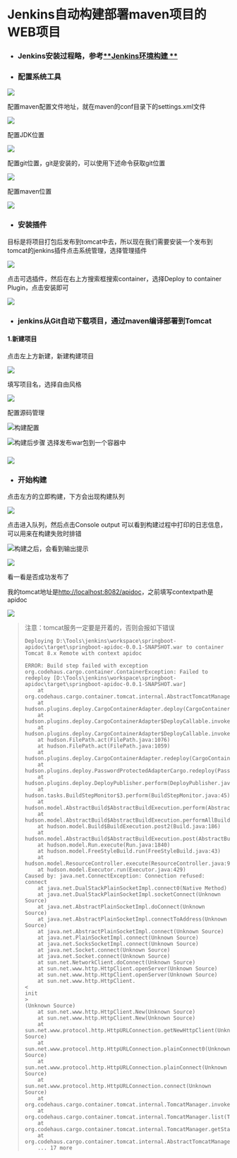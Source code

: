 # Jenkins自动构建部署maven项目的WEB项目

* ### **Jenkins安装过程略，参考**[**Jenkins环境构建  **](/jenkinschi-xu-ji-cheng/jenkinshuan-jing-gou-jian.md)
* ### 配置系统工具

![](/assets/import-jenkins-21.png)

配置maven配置文件地址，就在maven的conf目录下的settings.xml文件

![](/assets/import-jenkins-22.png)

配置JDK位置

![](/assets/import-jenkins-23.png)

配置git位置，git是安装的，可以使用下述命令获取git位置

![](/assets/import-jenkins-24.png)

配置maven位置

![](/assets/import-jenkins-25.png)

* ### 安装插件

目标是将项目打包后发布到tomcat中去，所以现在我们需要安装一个发布到tomcat的jenkins插件点击系统管理，选择管理插件

![](/assets/import-jenkins-26.png)

点击可选插件，然后在右上方搜索框搜索container，选择Deploy to container Plugin，点击安装即可

![](/assets/import-jenkins-27.png)

* ### jenkins从Git自动下载项目，通过maven编译部署到Tomcat

#### 1.新建项目

点击左上方新建，新建构建项目

![](/assets/import-jenkins-28.png)

填写项目名，选择自由风格

![](/assets/import-jenkins-30.png)

配置源码管理

![](/assets/import-jenkins-31.png)构建配置

![](/assets/import-jenkins-32.png)构建后步骤  选择发布war包到一个容器中

### ![](/assets/import-jenkins-33.png)

* ### 开始构建

点击左方的立即构建，下方会出现构建队列

![](/assets/import-jenkins-35.png)

点击进入队列，然后点击Console output 可以看到构建过程中打印的日志信息，可以用来在构建失败时排错

![](/assets/import-jenkins-36.png)构建之后，会看到输出提示

![](/assets/import-jenkins-37.png)

看一看是否成功发布了

我的tomcat地址是[http://localhost:8082/apidoc](http://localhost/apidoc)，之前填写contextpath是apidoc

![](/assets/import-jenkins-40.png)

> 注意：tomcat服务一定要是开着的，否则会报如下错误
>
> ```
> Deploying D:\Tools\jenkins\workspace\springboot-apidoc\target\springboot-apidoc-0.0.1-SNAPSHOT.war to container Tomcat 8.x Remote with context apidoc
> ```
>
> ```
> ERROR: Build step failed with exception
> org.codehaus.cargo.container.ContainerException: Failed to redeploy [D:\Tools\jenkins\workspace\springboot-apidoc\target\springboot-apidoc-0.0.1-SNAPSHOT.war]
>     at org.codehaus.cargo.container.tomcat.internal.AbstractTomcatManagerDeployer.redeploy(AbstractTomcatManagerDeployer.java:192)
>     at hudson.plugins.deploy.CargoContainerAdapter.deploy(CargoContainerAdapter.java:77)
>     at hudson.plugins.deploy.CargoContainerAdapter$DeployCallable.invoke(CargoContainerAdapter.java:147)
>     at hudson.plugins.deploy.CargoContainerAdapter$DeployCallable.invoke(CargoContainerAdapter.java:117)
>     at hudson.FilePath.act(FilePath.java:1076)
>     at hudson.FilePath.act(FilePath.java:1059)
>     at hudson.plugins.deploy.CargoContainerAdapter.redeploy(CargoContainerAdapter.java:114)
>     at hudson.plugins.deploy.PasswordProtectedAdapterCargo.redeploy(PasswordProtectedAdapterCargo.java:93)
>     at hudson.plugins.deploy.DeployPublisher.perform(DeployPublisher.java:64)
>     at hudson.tasks.BuildStepMonitor$3.perform(BuildStepMonitor.java:45)
>     at hudson.model.AbstractBuild$AbstractBuildExecution.perform(AbstractBuild.java:744)
>     at hudson.model.AbstractBuild$AbstractBuildExecution.performAllBuildSteps(AbstractBuild.java:690)
>     at hudson.model.Build$BuildExecution.post2(Build.java:186)
>     at hudson.model.AbstractBuild$AbstractBuildExecution.post(AbstractBuild.java:635)
>     at hudson.model.Run.execute(Run.java:1840)
>     at hudson.model.FreeStyleBuild.run(FreeStyleBuild.java:43)
>     at hudson.model.ResourceController.execute(ResourceController.java:97)
>     at hudson.model.Executor.run(Executor.java:429)
> Caused by: java.net.ConnectException: Connection refused: connect
>     at java.net.DualStackPlainSocketImpl.connect0(Native Method)
>     at java.net.DualStackPlainSocketImpl.socketConnect(Unknown Source)
>     at java.net.AbstractPlainSocketImpl.doConnect(Unknown Source)
>     at java.net.AbstractPlainSocketImpl.connectToAddress(Unknown Source)
>     at java.net.AbstractPlainSocketImpl.connect(Unknown Source)
>     at java.net.PlainSocketImpl.connect(Unknown Source)
>     at java.net.SocksSocketImpl.connect(Unknown Source)
>     at java.net.Socket.connect(Unknown Source)
>     at java.net.Socket.connect(Unknown Source)
>     at sun.net.NetworkClient.doConnect(Unknown Source)
>     at sun.net.www.http.HttpClient.openServer(Unknown Source)
>     at sun.net.www.http.HttpClient.openServer(Unknown Source)
>     at sun.net.www.http.HttpClient.
> <
> init
> >
> (Unknown Source)
>     at sun.net.www.http.HttpClient.New(Unknown Source)
>     at sun.net.www.http.HttpClient.New(Unknown Source)
>     at sun.net.www.protocol.http.HttpURLConnection.getNewHttpClient(Unknown Source)
>     at sun.net.www.protocol.http.HttpURLConnection.plainConnect0(Unknown Source)
>     at sun.net.www.protocol.http.HttpURLConnection.plainConnect(Unknown Source)
>     at sun.net.www.protocol.http.HttpURLConnection.connect(Unknown Source)
>     at org.codehaus.cargo.container.tomcat.internal.TomcatManager.invoke(TomcatManager.java:561)
>     at org.codehaus.cargo.container.tomcat.internal.TomcatManager.list(TomcatManager.java:876)
>     at org.codehaus.cargo.container.tomcat.internal.TomcatManager.getStatus(TomcatManager.java:889)
>     at org.codehaus.cargo.container.tomcat.internal.AbstractTomcatManagerDeployer.redeploy(AbstractTomcatManagerDeployer.java:173)
>     ... 17 more
> ```



